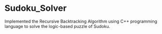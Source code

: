 # Sudoku_Solver
Implemented the Recursive Backtracking Algorithm using C++ programming language to solve the logic-based puzzle of Sudoku. 
